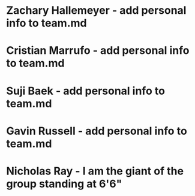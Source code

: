 # Zachary Hallemeyer - add personal info to team.md
# Cristian Marrufo - add personal info to team.md
# Suji Baek - add personal info to team.md
# Gavin Russell - add personal info to team.md
# Nicholas Ray - I am the giant of the group standing at 6'6"
